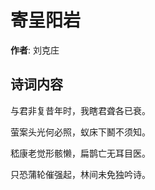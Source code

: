 # 寄呈阳岩

**作者**: 刘克庄

## 诗词内容

与君非复昔年时，我瞎君聋各已衰。

萤案头光何必照，蚁床下鬭不须知。

嵇康老觉形骸懒，扁鹊亡无耳目医。

只恐蒲轮催强起，林间未免独吟诗。

